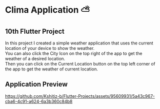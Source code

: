 # Clima Application ⛅

## 10th Flutter Project
In this project I created a simple weather application that uses the current location of your device to show the weather.<br>
You can also click the City Icon on the top right of the app to get the weather of a desired location.<br>
Then you can click on the Current Location button on the top left corner of the app to get the weather of current location.<br>

## Application Preview

https://github.com/Kshitiz-b/Flutter-Projects/assets/95609931/5a43c967-cba6-4c91-a624-6a3b360c84b8
